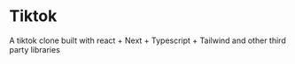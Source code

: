 # Tiktok
A tiktok clone built with react + Next + Typescript + Tailwind and other third party libraries
